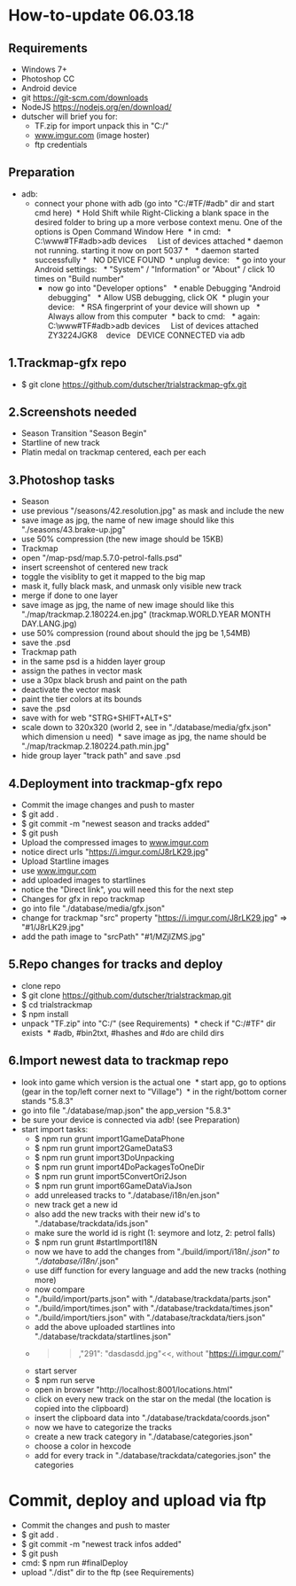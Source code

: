 # How-to-update 06.03.18

## Requirements
* Windows 7+
* Photoshop CC
* Android device
* git https://git-scm.com/downloads
* NodeJS https://nodejs.org/en/download/
* dutscher will brief you for:
  * TF.zip for import unpack this in "C:/"
  * www.imgur.com (image hoster)
  * ftp credentials

## Preparation
* adb:
  * connect your phone with adb (go into "C:/#TF/#adb" dir and start cmd here)
  * Hold Shift while Right-Clicking a blank space in the desired folder to bring up a more verbose context menu. 
      One of the options is Open Command Window Here
  * in cmd:
    * C:\www\#TF\#adb>adb devices
      List of devices attached * daemon not running. starting it now on port 5037 *
      * daemon started successfully *
      NO DEVICE FOUND
  * unplug device:
    * go into your Android settings:
      * "System" / "Information" or "About" / click 10 times on "Build number"
      * now go into "Developer options"
        * enable Debugging "Android debugging"
        * Allow USB debugging, click OK
  * plugin your device:
    * RSA fingerprint of your device will shown up
    * Always allow from this computer
  * back to cmd:
    * again: C:\www\#TF\#adb>adb devices
      List of devices attached
      ZY3224JGK8    device
      DEVICE CONNECTED via adb

## 1.Trackmap-gfx repo	
* $ git clone https://github.com/dutscher/trialstrackmap-gfx.git

## 2.Screenshots needed
* Season Transition "Season Begin"
* Startline of new track
* Platin medal on trackmap centered, each per each

## 3.Photoshop tasks
* Season
 * use previous "/seasons/42.resolution.jpg" as mask and include the new
 * save image as jpg, the name of new image should like this "./seasons/43.brake-up.jpg"
 * use 50% compression (the new image should be 15KB)
* Trackmap
 * open "/map-psd/map.5.7.0-petrol-falls.psd"
 * insert screenshot of centered new track
 * toggle the visiblity to get it mapped to the big map
 * mask it, fully black mask, and unmask only visible new track
 * merge if done to one layer
 * save image as jpg, the name of new image should like this "./map/trackmap.2.180224.en.jpg" (trackmap.WORLD.YEAR MONTH DAY.LANG.jpg)
 * use 50% compression (round about should the jpg be 1,54MB)
 * save the .psd
* Trackmap path
 * in the same psd is a hidden layer group
 * assign the pathes in vector mask
 * use a 30px black brush and paint on the path
 * deactivate the vector mask
 * paint the tier colors at its bounds
 * save the .psd
 * save with for web "STRG+SHIFT+ALT+S"
  * scale down to 320x320 (world 2, see in "./database/media/gfx.json" which dimension u need) 
  * save image as jpg, the name should be "./map/trackmap.2.180224.path.min.jpg"
 * hide group layer "track path" and save .psd
 
## 4.Deployment into trackmap-gfx repo
* Commit the image changes and push to master
 * $ git add .
 * $ git commit -m "newest season and tracks added"
 * $ git push
* Upload the compressed images to www.imgur.com
 * notice direct urls "https://i.imgur.com/J8rLK29.jpg"
* Upload Startline images
 * use www.imgur.com
 * add uploaded images to startlines
 * notice the "Direct link", you will need this for the next step
* Changes for gfx in repo trackmap
 * go into file "./database/media/gfx.json"
 * change for trackmap "src" property "https://i.imgur.com/J8rLK29.jpg" => "#1/J8rLK29.jpg"
 * add the path image to "srcPath" "#1/MZjlZMS.jpg"
		
## 5.Repo changes for tracks and deploy
* clone repo
 * $ git clone https://github.com/dutscher/trialstrackmap.git
 * $ cd trialstrackmap
 * $ npm install
* unpack "TF.zip" into "C:/" (see Requirements)
  * check if "C:/#TF" dir exists
  * #adb, #bin2txt, #hashes and #do are child dirs

## 6.Import newest data to trackmap repo
 * look into game which version is the actual one
  * start app, go to options (gear in the top/left corner next to "Village")
  * in the right/bottom corner stands "5.8.3"
 * go into file "./database/map.json" the app_version "5.8.3"
 * be sure your device is connected via adb! (see Preparation)
 * start import tasks:
   * $ npm run grunt import1GameDataPhone
   * $ npm run grunt import2GameDataS3
   * $ npm run grunt import3DoUnpacking
   * $ npm run grunt import4DoPackagesToOneDir
   * $ npm run grunt import5ConvertOri2Json
   * $ npm run grunt import6GameDataViaJson
    * add unreleased tracks to "./database/i18n/en.json"
     * new track get a new id
     * also add the new tracks with their new id's to "./database/trackdata/ids.json"
     * make sure the world id is right (1: seymore and lotz, 2: petrol falls)
   * $ npm run grunt #startImportI18N
    * now we have to add the changes from "./build/import/i18n/*.json" to "./database/i18n/*.json"
    * use diff function for every language and add the new tracks (nothing more)
   * now compare 
    * "./build/import/parts.json" with "./database/trackdata/parts.json"
    * "./build/import/times.json" with "./database/trackdata/times.json"
    * "./build/import/tiers.json" with "./database/trackdata/tiers.json"
   * add the above uploaded startlines into "./database/trackdata/startlines.json"
    * >>,"291": "dasdasdd.jpg"<<, without "https://i.imgur.com/"
   * start server
    * $ npm run serve
    * open in browser "http://localhost:8001/locations.html"
    * click on every new track on the star on the medal (the location is copied into the clipboard)
     * insert the clipboard data into "./database/trackdata/coords.json"
    * now we have to categorize the tracks
     * create a new track category in "./database/categories.json"
     * choose a color in hexcode
    * add for every track in "./database/trackdata/categories.json" the categories

# Commit, deploy and upload via ftp
* Commit the changes and push to master
 * $ git add .
 * $ git commit -m "newest track infos added"
 * $ git push
* cmd: $ npm run #finalDeploy
* upload "./dist" dir to the ftp (see Requirements)
